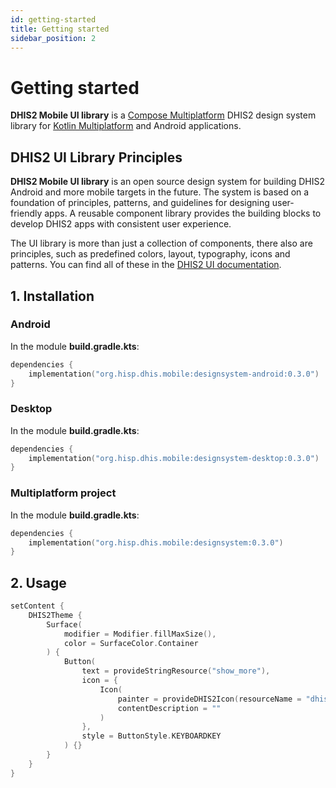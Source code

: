 ```yaml
---
id: getting-started
title: Getting started
sidebar_position: 2
---
```


# Getting started

**DHIS2 Mobile UI library** is
a [Compose Multiplatform](https://www.jetbrains.com/lp/compose-multiplatform/) DHIS2 design system
library for [Kotlin Multiplatform](https://kotlinlang.org/docs/multiplatform.html) and Android
applications.

## DHIS2 UI Library Principles

**DHIS2 Mobile UI library** is an open source design system for building DHIS2 Android and more
mobile targets in the future. The system is based on a foundation of principles, patterns, and
guidelines for designing user-friendly apps. A reusable component library provides the building
blocks to develop DHIS2 apps with consistent user experience.

The UI library is more than just a collection of components, there also are principles, such as
predefined colors, layout, typography, icons and patterns. You can find all of these in
the [DHIS2 UI documentation](https://ui.dhis2.nu/).

## 1. Installation

### Android

In the module **build.gradle.kts**:

```kotlin
dependencies {
    implementation("org.hisp.dhis.mobile:designsystem-android:0.3.0")
}
```

### Desktop

In the module **build.gradle.kts**:

```kotlin
dependencies {
    implementation("org.hisp.dhis.mobile:designsystem-desktop:0.3.0")
}
```

### Multiplatform project

In the module **build.gradle.kts**:

```kotlin
dependencies {
    implementation("org.hisp.dhis.mobile:designsystem:0.3.0")
}
```

## 2. Usage

```kotlin 
setContent {
    DHIS2Theme {
        Surface(
            modifier = Modifier.fillMaxSize(),
            color = SurfaceColor.Container
        ) {
            Button(
                text = provideStringResource("show_more"),
                icon = {
                    Icon(
                        painter = provideDHIS2Icon(resourceName = "dhis2_blood_a_n_positive"),
                        contentDescription = ""
                    )
                },
                style = ButtonStyle.KEYBOARDKEY
            ) {}
        }
    }
}
```
